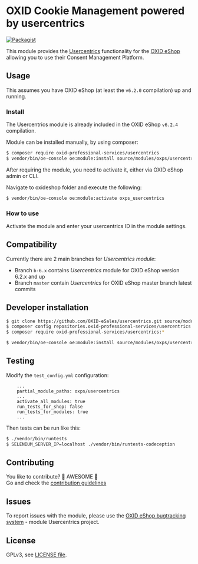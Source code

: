 # OXID Cookie Management powered by usercentrics

[![Packagist](https://img.shields.io/packagist/v/oxid-professional-services/usercentrics.svg)](https://packagist.org/packages/oxid-professional-services/usercentrics)

This module provides the [Usercentrics](https://usercentrics.com/) functionality for the [OXID eShop](https://www.oxid-esales.com/) allowing you to use their Consent Management Platform.

## Usage

This assumes you have OXID eShop (at least the `v6.2.0` compilation) up and running.

### Install

The Usercentrics module is already included in the OXID eShop `v6.2.4` compilation.

Module can be installed manually, by using composer:
```bash
$ composer require oxid-professional-services/usercentrics
$ vendor/bin/oe-console oe:module:install source/modules/oxps/usercentrics
```

After requiring the module, you need to activate it, either via OXID eShop admin or CLI.

Navigate to oxideshop folder and execute the following: 
```bash
$ vendor/bin/oe-console oe:module:activate oxps_usercentrics
```

### How to use

Activate the module and enter your usercentrics ID in the module settings.

## Compatibility

Currently there are 2 main branches for *Usercentrics module*:

* Branch ``b-6.x`` contains *Usercentrics* module for OXID eShop version 6.2.x and up
* Branch ``master`` contain *Usercentrics* for OXID eShop master branch latest commits

## Developer installation

```bash
$ git clone https://github.com/OXID-eSales/usercentrics.git source/modules/oxps/usercentrics
$ composer config repositories.oxid-professional-services/usercentrics path ./source/modules/oxps/usercentrics
$ composer require oxid-professional-services/usercentrics:*

$ vendor/bin/oe-console oe:module:install source/modules/oxps/usercentrics
```

## Testing

Modify the `test_config.yml` configuration:

```
    ...
    partial_module_paths: oxps/usercentrics
    ...
    activate_all_modules: true
    run_tests_for_shop: false
    run_tests_for_modules: true
    ...
```

Then tests can be run like this:

```bash
$ ./vendor/bin/runtests
$ SELENIUM_SERVER_IP=localhost ./vendor/bin/runtests-codeception
```

## Contributing

You like to contribute? 🙌 AWESOME 🙌\
Go and check the [contribution guidelines](CONTRIBUTING.md)

## Issues

To report issues with the module, please use the [OXID eShop bugtracking system](https://bugs.oxid-esales.com/) - module Usercentrics project.

## License

GPLv3, see [LICENSE file](LICENSE).
